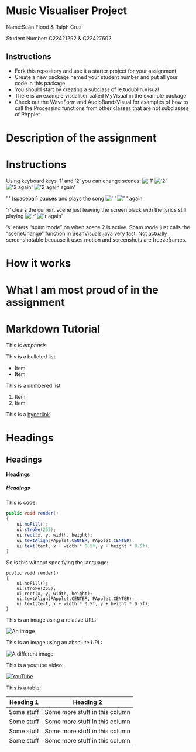 # Music Visualiser Project

Name:Seán Flood & Ralph Cruz

Student Number: C22421292 & C22427602

## Instructions
- Fork this repository and use it a starter project for your assignment
- Create a new package named your student number and put all your code in this package.
- You should start by creating a subclass of ie.tudublin.Visual
- There is an example visualiser called MyVisual in the example package
- Check out the WaveForm and AudioBandsVisual for examples of how to call the Processing functions from other classes that are not subclasses of PApplet

# Description of the assignment

# Instructions
Using keyboard keys ‘1’ and ‘2’ you can change scenes:
!['1'](https://i.imgur.com/s2JUPJh.png)
!['2'](https://i.imgur.com/7RC3WF0.png)
!['2 again']([https://i.imgur.com/7RC3WF0.png](https://i.imgur.com/lPGM8d2.png))
!['2 again again']([https://i.imgur.com/7RC3WF0.png](https://i.imgur.com/l2kReYW.png))

‘ ‘ (spacebar) pauses and plays the song
![' '](https://i.imgur.com/J8qGTCL.png)
![' ' again](https://i.imgur.com/7RC3WF0.png)

‘r’ clears the current scene just leaving the screen black with the lyrics still playing
!['r'](https://i.imgur.com/YgO8pgW.png)
!['r again'](https://i.imgur.com/dPyangf.png)

‘s’ enters “spam mode” on when scene 2 is active. Spam mode just calls the “sceneChange” function in SeanVisuals.java very fast.
Not actually screenshotable because it uses motion and screenshots are freezeframes.

# How it works

# What I am most proud of in the assignment

# Markdown Tutorial

This is *emphasis*

This is a bulleted list

- Item
- Item

This is a numbered list

1. Item
1. Item

This is a [hyperlink](http://bryanduggan.org)

# Headings
## Headings
#### Headings
##### Headings

This is code:

```Java
public void render()
{
	ui.noFill();
	ui.stroke(255);
	ui.rect(x, y, width, height);
	ui.textAlign(PApplet.CENTER, PApplet.CENTER);
	ui.text(text, x + width * 0.5f, y + height * 0.5f);
}
```

So is this without specifying the language:

```
public void render()
{
	ui.noFill();
	ui.stroke(255);
	ui.rect(x, y, width, height);
	ui.textAlign(PApplet.CENTER, PApplet.CENTER);
	ui.text(text, x + width * 0.5f, y + height * 0.5f);
}
```

This is an image using a relative URL:

![An image](images/p8.png)

This is an image using an absolute URL:

![A different image](https://bryanduggandotorg.files.wordpress.com/2019/02/infinite-forms-00045.png?w=595&h=&zoom=2)

This is a youtube video:

[![YouTube](http://img.youtube.com/vi/J2kHSSFA4NU/0.jpg)](https://www.youtube.com/watch?v=J2kHSSFA4NU)

This is a table:

| Heading 1 | Heading 2 |
|-----------|-----------|
|Some stuff | Some more stuff in this column |
|Some stuff | Some more stuff in this column |
|Some stuff | Some more stuff in this column |
|Some stuff | Some more stuff in this column |

